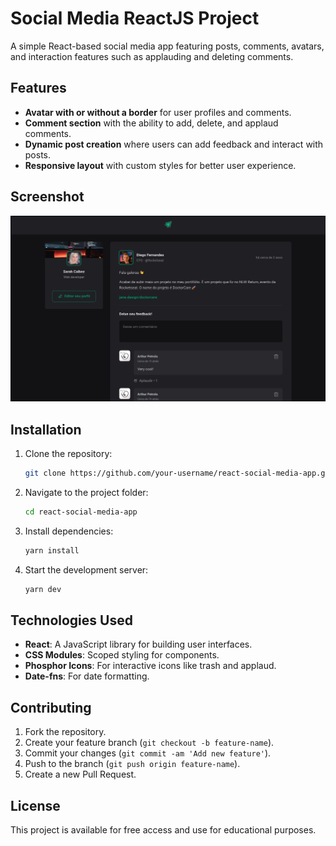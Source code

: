 # Social Media ReactJS Project

A simple React-based social media app featuring posts, comments, avatars, and interaction features such as applauding and deleting comments.

## Features

- **Avatar with or without a border** for user profiles and comments.
- **Comment section** with the ability to add, delete, and applaud comments.
- **Dynamic post creation** where users can add feedback and interact with posts.
- **Responsive layout** with custom styles for better user experience.

## Screenshot

![App Screenshot](./src/assets/screenshot.png)

## Installation

1. Clone the repository:
   ```bash
   git clone https://github.com/your-username/react-social-media-app.git

2.	Navigate to the project folder:

    ```bash
    cd react-social-media-app
    ````
3.	Install dependencies:
    ```bash
    yarn install
    ````
4.	Start the development server:
    ```bash
    yarn dev
    ````

## Technologies Used

- **React**: A JavaScript library for building user interfaces.
- **CSS Modules**: Scoped styling for components.
- **Phosphor Icons**: For interactive icons like trash and applaud.
- **Date-fns**: For date formatting.

## Contributing

1. Fork the repository.
2. Create your feature branch (`git checkout -b feature-name`).
3. Commit your changes (`git commit -am 'Add new feature'`).
4. Push to the branch (`git push origin feature-name`).
5. Create a new Pull Request.

## License

This project is available for free access and use for educational purposes.

